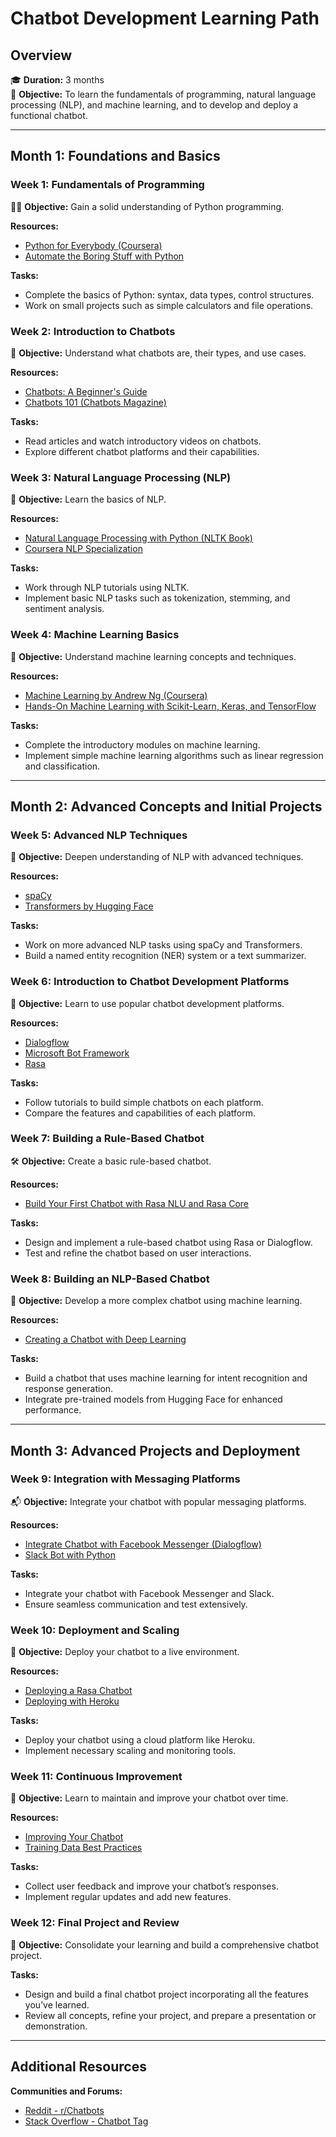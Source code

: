 # Chatbot Development Learning Path

## Overview

🎓 **Duration:** 3 months  
🚀 **Objective:** To learn the fundamentals of programming, natural language processing (NLP), and machine learning, and to develop and deploy a functional chatbot.

---

## Month 1: Foundations and Basics

### Week 1: Fundamentals of Programming

👨‍💻 **Objective:** Gain a solid understanding of Python programming.

**Resources:**
- [Python for Everybody (Coursera)](https://www.coursera.org/specializations/python)
- [Automate the Boring Stuff with Python](https://automatetheboringstuff.com/)

**Tasks:**
- Complete the basics of Python: syntax, data types, control structures.
- Work on small projects such as simple calculators and file operations.

### Week 2: Introduction to Chatbots

🤖 **Objective:** Understand what chatbots are, their types, and use cases.

**Resources:**
- [Chatbots: A Beginner's Guide](https://chatbotsmagazine.com/the-complete-beginners-guide-to-chatbots-8280b7b906ca)
- [Chatbots 101 (Chatbots Magazine)](https://chatbotsmagazine.com/chatbots-101-what-you-need-to-know-8ff5ea5d9e41)

**Tasks:**
- Read articles and watch introductory videos on chatbots.
- Explore different chatbot platforms and their capabilities.

### Week 3: Natural Language Processing (NLP)

📝 **Objective:** Learn the basics of NLP.

**Resources:**
- [Natural Language Processing with Python (NLTK Book)](https://www.nltk.org/book/)
- [Coursera NLP Specialization](https://www.coursera.org/specializations/natural-language-processing)

**Tasks:**
- Work through NLP tutorials using NLTK.
- Implement basic NLP tasks such as tokenization, stemming, and sentiment analysis.

### Week 4: Machine Learning Basics

🤖 **Objective:** Understand machine learning concepts and techniques.

**Resources:**
- [Machine Learning by Andrew Ng (Coursera)](https://www.coursera.org/learn/machine-learning)
- [Hands-On Machine Learning with Scikit-Learn, Keras, and TensorFlow](https://www.oreilly.com/library/view/hands-on-machine-learning/9781492032632/)

**Tasks:**
- Complete the introductory modules on machine learning.
- Implement simple machine learning algorithms such as linear regression and classification.

---

## Month 2: Advanced Concepts and Initial Projects

### Week 5: Advanced NLP Techniques

🧠 **Objective:** Deepen understanding of NLP with advanced techniques.

**Resources:**
- [spaCy](https://spacy.io/)
- [Transformers by Hugging Face](https://huggingface.co/transformers/)

**Tasks:**
- Work on more advanced NLP tasks using spaCy and Transformers.
- Build a named entity recognition (NER) system or a text summarizer.

### Week 6: Introduction to Chatbot Development Platforms

🔧 **Objective:** Learn to use popular chatbot development platforms.

**Resources:**
- [Dialogflow](https://dialogflow.cloud.google.com/)
- [Microsoft Bot Framework](https://dev.botframework.com/)
- [Rasa](https://rasa.com/)

**Tasks:**
- Follow tutorials to build simple chatbots on each platform.
- Compare the features and capabilities of each platform.

### Week 7: Building a Rule-Based Chatbot

🛠️ **Objective:** Create a basic rule-based chatbot.

**Resources:**
- [Build Your First Chatbot with Rasa NLU and Rasa Core](https://rasa.com/docs/rasa/user-guide/rasa-tutorial/)

**Tasks:**
- Design and implement a rule-based chatbot using Rasa or Dialogflow.
- Test and refine the chatbot based on user interactions.

### Week 8: Building an NLP-Based Chatbot

🤖 **Objective:** Develop a more complex chatbot using machine learning.

**Resources:**
- [Creating a Chatbot with Deep Learning](https://medium.com/analytics-vidhya/creating-a-chatbot-from-scratch-using-deep-learning-b95af7a3e4d2)

**Tasks:**
- Build a chatbot that uses machine learning for intent recognition and response generation.
- Integrate pre-trained models from Hugging Face for enhanced performance.

---

## Month 3: Advanced Projects and Deployment

### Week 9: Integration with Messaging Platforms

📬 **Objective:** Integrate your chatbot with popular messaging platforms.

**Resources:**
- [Integrate Chatbot with Facebook Messenger (Dialogflow)](https://cloud.google.com/dialogflow/docs/integrations/facebook)
- [Slack Bot with Python](https://realpython.com/how-to-make-a-discord-bot-python/)

**Tasks:**
- Integrate your chatbot with Facebook Messenger and Slack.
- Ensure seamless communication and test extensively.

### Week 10: Deployment and Scaling

🚀 **Objective:** Deploy your chatbot to a live environment.

**Resources:**
- [Deploying a Rasa Chatbot](https://rasa.com/docs/rasa/user-guide/deployment/)
- [Deploying with Heroku](https://www.heroku.com/python)

**Tasks:**
- Deploy your chatbot using a cloud platform like Heroku.
- Implement necessary scaling and monitoring tools.

### Week 11: Continuous Improvement

🔄 **Objective:** Learn to maintain and improve your chatbot over time.

**Resources:**
- [Improving Your Chatbot](https://chatbotslife.com/10-ways-to-improve-your-chatbot-6f4d9a3a59fa)
- [Training Data Best Practices](https://rasa.com/docs/rasa/training-data-format/)

**Tasks:**
- Collect user feedback and improve your chatbot’s responses.
- Implement regular updates and add new features.

### Week 12: Final Project and Review

🏁 **Objective:** Consolidate your learning and build a comprehensive chatbot project.

**Tasks:**
- Design and build a final chatbot project incorporating all the features you’ve learned.
- Review all concepts, refine your project, and prepare a presentation or demonstration.

---

## Additional Resources

**Communities and Forums:**
- [Reddit - r/Chatbots](https://www.reddit.com/r/chatbots/)
- [Stack Overflow - Chatbot Tag](https://stackoverflow.com/questions/tagged/chatbot)
